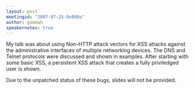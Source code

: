 ```yaml
---
layout: post
meetingid: "2007-07-25-0x000a"
author: gammah
speakernotes: true
---
```


My talk was about using Non-HTTP attack vectors for XSS attacks against
the administrative interfaces of multiple networking devices. The DNS
and Telnet protocols were discussed and shown in examples. After
starting with some basic XSS, a persistent XSS attack that creates a
fully priviledged user is shown.

Due to the unpatched status of these bugs, slides will not be provided.

